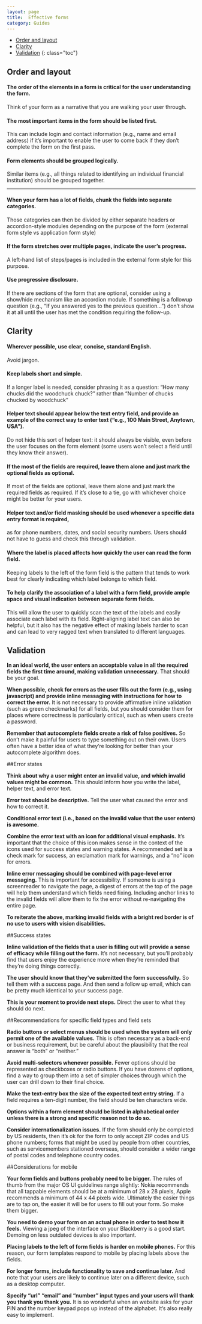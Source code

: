 ```yaml
---
layout: page
title:  Effective forms
category: Guides
---
```


- [Order and layout](#order-and-layout)
- [Clarity](#clarity)
- [Validation](#validation)
{: class="toc"}


## Order and layout

<div class="content-100">

<div class="content-33 content-first">
	
#### The order of the elements in a form is critical for the user understanding the form.

Think of your form as a narrative that you are walking your user through.

</div>

<div class="content-33">
	
#### The most important items in the form should be listed first.

This can include login and contact information (e.g., name and email address) if it’s important to enable the user to come back if they don’t complete the form on the first pass.

</div>

<div class="content-33 content-last">
	
#### Form elements should be grouped logically.

Similar items (e.g., all things related to identifying an individual financial institution) should be grouped together.

</div>

---

</div>

<div class="content-33 content-first">
	
#### When your form has a lot of fields, chunk the fields into separate categories.

Those categories can then be divided by either separate headers or accordion-style modules depending on the purpose of the form (external form style vs application form style)

</div>

<div class="content-33">
	
#### If the form stretches over multiple pages, indicate the user’s progress.

A left-hand list of steps/pages is included in the external form style for this purpose.

</div>

<div class="content-33 content-last">
	
#### Use progressive disclosure.

If there are sections of the form that are optional, consider using a show/hide mechanism like an accordion module. If something is a followup question (e.g., “If you answered yes to the previous question…”) don’t show it at all until the user has met the condition requiring the follow-up.

</div>

## Clarity

<div class="content-33 content-first">
	
#### Wherever possible, use clear, concise, standard English.

</div>

<div class="content-67 content-last">
	
Avoid jargon.

</div>

<div class="content-33 content-first">
	
#### Keep labels short and simple.

</div>

<div class="content-67 content-last">
	
If a longer label is needed, consider phrasing it as a question: “How many chucks did the woodchuck chuck?” rather than “Number of chucks chucked by woodchuck”

</div>

<div class="content-33 content-first">
	
#### Helper text should appear below the text entry field, and provide an example of the correct way to enter text (“e.g., 100 Main Street, Anytown, USA”).

</div>

<div class="content-67 content-last">
	
Do not hide this sort of helper text: it should always be visible, even before the user focuses on the form element (some users won’t select a field until they know their answer).

</div>

<div class="content-33 content-first">
	
#### If the most of the fields are required, leave them alone and just mark the optional fields as optional.

</div>

<div class="content-67 content-last">
	
If most of the fields are optional, leave them alone and just mark the required fields as required. If it’s close to a tie, go with whichever choice might be better for your users.

</div>

<div class="content-33 content-first">
	
#### Helper text and/or field masking should be used whenever a specific data entry format is required,

</div>

<div class="content-67 content-last">
	
as for phone numbers, dates, and social security numbers. Users should not have to guess and check this through validation.

</div>

<div class="content-33 content-first">
	
#### Where the label is placed affects how quickly the user can read the form field.

</div>

<div class="content-67 content-last">
	
Keeping labels to the left of the form field is the pattern that tends to work best for clearly indicating which label belongs to which field. 

</div>

<div class="content-33 content-first">
	
#### To help clarify the association of a label with a form field, provide ample space and visual indication between separate form fields.

</div>

<div class="content-67 content-last">
	
This will allow the user to quickly scan the text of the labels and easily associate each label with its field. Right-aligning label text can also be helpful, but it also has the negative effect of making labels harder to scan and can lead to very ragged text when translated to different languages.

</div>

## Validation

**In an ideal world, the user enters an acceptable value in all the required fields the first time around, making validation unnecessary.** That should be your goal. 

**When possible, check for errors as the user fills out the form (e.g., using javascript) and provide inline messaging with instructions for how to correct the error.** It is not necessary to provide affirmative inline validation (such as green checkmarks) for all fields, but you should consider them for places where correctness is particularly critical, such as when users create a password.

**Remember that autocomplete fields create a risk of false positives.** So don’t make it painful for users to type something out on their own. Users often have a better idea of what they’re looking for better than your autocomplete algorithm does.

##Error states

**Think about why a user might enter an invalid value, and which invalid values might be common.** This should inform how you write the label, helper text, and error text.

**Error text should be descriptive.** Tell the user what caused the error and how to correct it.

**Conditional error text (i.e., based on the invalid value that the user enters) is awesome.**

**Combine the error text with an icon for additional visual emphasis.** It’s important that the choice of this icon makes sense in the context of the icons used for success states and warning states. A recommended set is a check mark for success, an exclamation mark for warnings, and a “no” icon for errors.

**Inline error messaging should be combined with page-level error messaging.** This is important for accessibility. If someone is using a screenreader to navigate the page, a digest of errors at the top of the page will help them understand which fields need fixing. Including anchor links to the invalid fields will allow them to fix the error without re-navigating the entire page. 

**To reiterate the above, marking invalid fields with a bright red border is of no use to users with vision disabilities.**


##Success states

**Inline validation of the fields that a user is filling out will provide a sense of efficacy while filling out the form.** It’s not necessary, but you’ll probably find that users enjoy the experience more when they’re reminded that they’re doing things correctly.

**The user should know that they’ve submitted the form successfully.** So tell them with a success page. And then send a follow up email, which can be pretty much identical to your success page.

**This is your moment to provide next steps.** Direct the user to what they should do next. 


##Recommendations for specific field types and field sets

**Radio buttons or select menus should be used when the system will only permit one of the available values.** This is often necessary as a back-end or business requirement, but be careful about the plausibility that the real answer is “both” or “neither.”

**Avoid multi-selectors whenever possible.** Fewer options should be represented as checkboxes or radio buttons. If you have dozens of options, find a way to group them into a set of simpler choices through which the user can drill down to their final choice.

**Make the text-entry box the size of the expected text entry string.** If a field requires a ten-digit number, the field should be ten characters wide.

**Options within a form element should be listed in alphabetical order unless there is a strong and specific reason not to do so.**

**Consider internationalization issues.** If the form should only be completed by US residents, then it’s ok for the form to only accept ZIP codes and US phone numbers; forms that might be used by people from other countries, such as servicemembers stationed overseas, should consider a wider range of postal codes and telephone country codes.


##Considerations for mobile

**Your form fields and buttons probably need to be bigger.** The rules of thumb from the major OS UI guidelines range slightly: Nokia recommends that all tappable elements should be at a minimum of 28 x 28 pixels, Apple recommends a minimum of 44 x 44 pixels wide. Ultimately the easier things are to tap on, the easier it will be for users to fill out your form. So make them bigger.

**You need to demo your form on an actual phone in order to test how it feels.** Viewing a jpeg of the interface on your Blackberry is a good start. Demoing on less outdated devices is also important.

**Placing labels to the left of form fields is harder on mobile phones.** For this reason, our form templates respond to mobile by placing labels above the fields.

**For longer forms, include functionality to save and continue later.** And note that your users are likely to continue later on a different device, such as a desktop computer.

**Specify “url” “email” and “number” input types and your users will thank you thank you thank you.** It is so wonderful when an website asks for your PIN and the number keypad pops up instead of the alphabet. It’s also really easy to implement.

 



 



